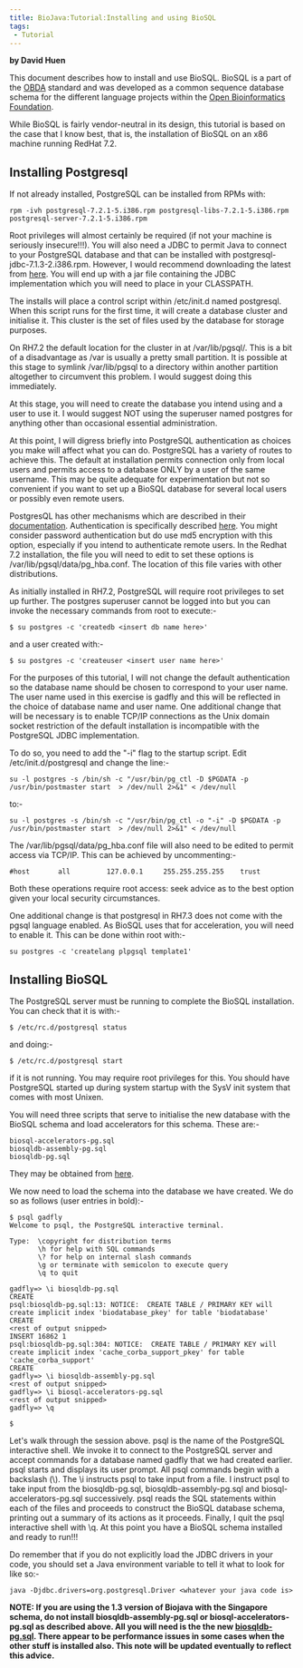 ```yaml
---
title: BioJava:Tutorial:Installing and using BioSQL
tags:
 - Tutorial
---
```


**by David Huen**

This document describes how to install and use BioSQL. BioSQL is a part
of the [OBDA](http://obda.open-bio.org/) standard and was developed as a
common sequence database schema for the different language projects
within the [Open Bioinformatics Foundation](http://www.open-bio.org/).

While BioSQL is fairly vendor-neutral in its design, this tutorial is
based on the case that I know best, that is, the installation of BioSQL
on an x86 machine running RedHat 7.2.

Installing Postgresql
---------------------

If not already installed, PostgreSQL can be installed from RPMs with:

    rpm -ivh postgresql-7.2.1-5.i386.rpm postgresql-libs-7.2.1-5.i386.rpm postgresql-server-7.2.1-5.i386.rpm

Root privileges will almost certainly be required (if not your machine
is seriously insecure!!!). You will also need a JDBC to permit Java to
connect to your PostgreSQL database and that can be installed with
postgresql-jdbc-7.1.3-2.i386.rpm. However, I would recommend downloading
the latest from [here](http://jdbc.postgresql.org/download.html). You
will end up with a jar file containing the JDBC implementation which you
will need to place in your CLASSPATH.

The installs will place a control script within /etc/init.d named
postgresql. When this script runs for the first time, it will create a
database cluster and initialise it. This cluster is the set of files
used by the database for storage purposes.

On RH7.2 the default location for the cluster in at /var/lib/pgsql/.
This is a bit of a disadvantage as /var is usually a pretty small
partition. It is possible at this stage to symlink /var/lib/pgsql to a
directory within another partition altogether to circumvent this
problem. I would suggest doing this immediately.

At this stage, you will need to create the database you intend using and
a user to use it. I would suggest NOT using the superuser named postgres
for anything other than occasional essential administration.

At this point, I will digress briefly into PostgreSQL authentication as
choices you make will affect what you can do. PostgreSQL has a variety
of routes to achieve this. The default at installation permits
connection only from local users and permits access to a database ONLY
by a user of the same username. This may be quite adequate for
experimentation but not so convenient if you want to set up a BioSQL
database for several local users or possibly even remote users.

PostgresQL has other mechanisms which are described in their
[documentation](http://www.postgresql.org/idocs/index.php).
Authentication is specifically described
[here](http://www.postgresql.org/idocs/index.php?client-authentication.html).
You might consider password authentication but do use md5 encryption
with this option, especially if you intend to authenticate remote users.
In the Redhat 7.2 installation, the file you will need to edit to set
these options is /var/lib/pgsql/data/pg\_hba.conf. The location of this
file varies with other distributions.

As initially installed in RH7.2, PostgreSQL will require root privileges
to set up further. The postgres superuser cannot be logged into but you
can invoke the necessary commands from root to execute:-

    $ su postgres -c 'createdb <insert db name here>'

and a user created with:-

    $ su postgres -c 'createuser <insert user name here>'

For the purposes of this tutorial, I will not change the default
authentication so the database name should be chosen to correspond to
your user name. The user name used in this exercise is gadfly and this
will be reflected in the choice of database name and user name. One
additional change that will be necessary is to enable TCP/IP connections
as the Unix domain socket restriction of the default installation is
incompatible with the PostgreSQL JDBC implementation.

To do so, you need to add the "-i" flag to the startup script. Edit
/etc/init.d/postgresql and change the line:-

    su -l postgres -s /bin/sh -c "/usr/bin/pg_ctl -D $PGDATA -p /usr/bin/postmaster start  > /dev/null 2>&1" < /dev/null

to:-

    su -l postgres -s /bin/sh -c "/usr/bin/pg_ctl -o "-i" -D $PGDATA -p /usr/bin/postmaster start  > /dev/null 2>&1" < /dev/null

The /var/lib/pgsql/data/pg\_hba.conf file will also need to be edited to
permit access via TCP/IP. This can be achieved by uncommenting:-

    #host       all         127.0.0.1     255.255.255.255    trust

Both these operations require root access: seek advice as to the best
option given your local security circumstances.

One additional change is that postgresql in RH7.3 does not come with the
pgsql language enabled. As BioSQL uses that for acceleration, you will
need to enable it. This can be done within root with:-

    su postgres -c 'createlang plpgsql template1'

Installing BioSQL
-----------------

The PostgreSQL server must be running to complete the BioSQL
installation. You can check that it is with:-

    $ /etc/rc.d/postgresql status

and doing:-

    $ /etc/rc.d/postgresql start

if it is not running. You may require root privileges for this. You
should have PostgreSQL started up during system startup with the SysV
init system that comes with most Unixen.

You will need three scripts that serve to initialise the new database
with the BioSQL schema and load accelerators for this schema. These
are:-

    biosql-accelerators-pg.sql
    biosqldb-assembly-pg.sql
    biosqldb-pg.sql

They may be obtained from
[here](http://www.biojava.org/download/biosql/).

We now need to load the schema into the database we have created. We do
so as follows (user entries in bold):-

    $ psql gadfly
    Welcome to psql, the PostgreSQL interactive terminal.

    Type:  \copyright for distribution terms
           \h for help with SQL commands
           \? for help on internal slash commands
           \g or terminate with semicolon to execute query
           \q to quit

    gadfly=> \i biosqldb-pg.sql
    CREATE
    psql:biosqldb-pg.sql:13: NOTICE:  CREATE TABLE / PRIMARY KEY will create implicit index 'biodatabase_pkey' for table 'biodatabase'
    CREATE
    <rest of output snipped>
    INSERT 16862 1
    psql:biosqldb-pg.sql:304: NOTICE:  CREATE TABLE / PRIMARY KEY will create implicit index 'cache_corba_support_pkey' for table 'cache_corba_support'
    CREATE
    gadfly=> \i biosqldb-assembly-pg.sql
    <rest of output snipped>
    gadfly=> \i biosql-accelerators-pg.sql
    <rest of output snipped>
    gadfly=> \q

    $

Let's walk through the session above. psql is the name of the PostgreSQL
interactive shell. We invoke it to connect to the PostgreSQL server and
accept commands for a database named gadfly that we had created earlier.
psql starts and displays its user prompt. All psql commands begin with a
backslash (\\). The \\i instructs psql to take input from a file. I
instruct psql to take input from the biosqldb-pg.sql,
biosqldb-assembly-pg.sql and biosql-accelerators-pg.sql successively.
psql reads the SQL statements within each of the files and proceeds to
construct the BioSQL database schema, printing out a summary of its
actions as it proceeds. Finally, I quit the psql interactive shell with
\\q. At this point you have a BioSQL schema installed and ready to
run!!!

Do remember that if you do not explicitly load the JDBC drivers in your
code, you should set a Java environment variable to tell it what to look
for like so:-

    java -Djdbc.drivers=org.postgresql.Driver <whatever your java code is>

**NOTE: If you are using the 1.3 version of Biojava with the Singapore
schema, do not install biosqldb-assembly-pg.sql or
biosql-accelerators-pg.sql as described above. All you will need is the
the new
[biosqldb-pg.sql](http://cvs.open-bio.org/cgi-bin/viewcvs/viewcvs.cgi/biosql-schema/sql/?cvsroot=biosql).
There appear to be performance issues in some cases when the other stuff
is installed also. This note will be updated eventually to reflect this
advice.**
